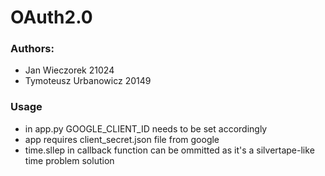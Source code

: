 # OAuth2.0
### Authors:
- Jan Wieczorek 21024
- Tymoteusz Urbanowicz 20149

### Usage
- in app.py GOOGLE_CLIENT_ID  needs to be set accordingly
- app requires client_secret.json file from google
- time.sllep in callback function can be ommitted as it's a silvertape-like time problem solution
